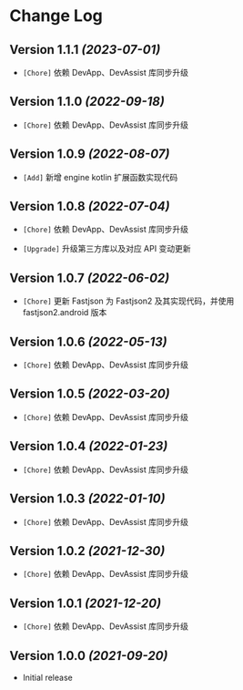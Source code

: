 Change Log
==========

Version 1.1.1 *(2023-07-01)*
----------------------------

* `[Chore]` 依赖 DevApp、DevAssist 库同步升级

Version 1.1.0 *(2022-09-18)*
----------------------------

* `[Chore]` 依赖 DevApp、DevAssist 库同步升级

Version 1.0.9 *(2022-08-07)*
----------------------------

* `[Add]` 新增 engine kotlin 扩展函数实现代码

Version 1.0.8 *(2022-07-04)*
----------------------------

* `[Chore]` 依赖 DevApp、DevAssist 库同步升级

* `[Upgrade]` 升级第三方库以及对应 API 变动更新

Version 1.0.7 *(2022-06-02)*
----------------------------

* `[Chore]` 更新 Fastjson 为 Fastjson2 及其实现代码，并使用 fastjson2.android 版本

Version 1.0.6 *(2022-05-13)*
----------------------------

* `[Chore]` 依赖 DevApp、DevAssist 库同步升级

Version 1.0.5 *(2022-03-20)*
----------------------------

* `[Chore]` 依赖 DevApp、DevAssist 库同步升级

Version 1.0.4 *(2022-01-23)*
----------------------------

* `[Chore]` 依赖 DevApp、DevAssist 库同步升级

Version 1.0.3 *(2022-01-10)*
----------------------------

* `[Chore]` 依赖 DevApp、DevAssist 库同步升级

Version 1.0.2 *(2021-12-30)*
----------------------------

* `[Chore]` 依赖 DevApp、DevAssist 库同步升级

Version 1.0.1 *(2021-12-20)*
----------------------------

* `[Chore]` 依赖 DevApp、DevAssist 库同步升级

Version 1.0.0 *(2021-09-20)*
----------------------------

* Initial release
